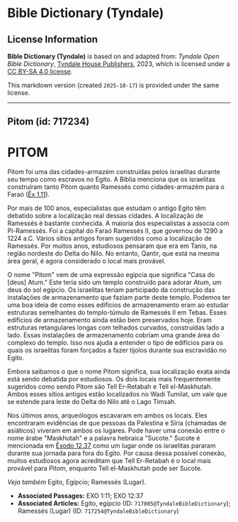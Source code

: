 # Bible Dictionary (Tyndale)

## License Information

**Bible Dictionary (Tyndale)** is based on and adapted from: _Tyndale Open Bible Dictionary_, [Tyndale House Publishers](https://tyndaleopenresources.com/), 2023, which is licensed under a [CC BY-SA 4.0 license](https://creativecommons.org/licenses/by-sa/4.0/legalcode.en).

This markdown version (created `2025-10-17`) is provided under the same license.



--------------------------------

## Pitom (id: 717234)

PITOM
=====

Pitom foi uma das cidades\-armazém construídas pelos israelitas durante seu tempo como escravos no Egito. A Bíblia menciona que os israelitas construíram tanto Pitom quanto Ramessés como cidades\-armazém para o Faraó ([Êx 1\.11](https://ref.ly/Exod1:11)).

Por mais de 100 anos, especialistas que estudam o antigo Egito têm debatido sobre a localização real dessas cidades. A localização de Ramessés é bastante conhecida. A maioria dos especialistas a associa com Pi\-Ramessés. Foi a capital do Faraó Ramessés II, que governou de 1290 a 1224 a.C. Vários sítios antigos foram sugeridos como a localização de Ramessés. Por muitos anos, estudiosos pensaram que era em Tanis, na região nordeste do Delta do Nilo. No entanto, Qantir, que está na mesma área geral, é agora considerado o local mais provável.

O nome "Pitom" vem de uma expressão egípcia que significa "Casa do \[deus] Atum." Este teria sido um templo construído para adorar Atum, um deus do sol egípcio. Os israelitas teriam participado da construção das instalações de armazenamento que faziam parte deste templo. Podemos ter uma boa ideia de como esses edifícios de armazenamento eram ao estudar estruturas semelhantes do templo\-túmulo de Ramessés II em Tebas. Esses edifícios de armazenamento ainda estão bem preservados hoje. Eram estruturas retangulares longas com telhados curvados, construídas lado a lado. Essas instalações de armazenamento cobriam uma grande área do complexo do templo. Isso nos ajuda a entender o tipo de edifícios para os quais os israelitas foram forçados a fazer tijolos durante sua escravidão no Egito.

Embora saibamos o que o nome Pitom significa, sua localização exata ainda está sendo debatida por estudiosos. Os dois locais mais frequentemente sugeridos como sendo Pitom são Tell Er\-Retabah e Tell el\-Maskhutah. Ambos esses sítios antigos estão localizados no Wadi Tumilat, um vale que se estende para leste do Delta do Nilo até o Lago Timsah.

Nos últimos anos, arqueólogos escavaram em ambos os locais. Eles encontraram evidências de que pessoas da Palestina e Síria (chamadas de asiáticos) viveram em ambos os lugares. Pode haver uma conexão entre o nome árabe "Maskhutah" e a palavra hebraica "Sucote." Sucote é mencionada em [Êxodo 12\.37](https://ref.ly/Exod12:37) como um lugar onde os israelitas pararam durante sua jornada para fora do Egito. Por causa dessa possível conexão, muitos estudiosos agora acreditam que Tell Er\-Retabah é o local mais provável para Pitom, enquanto Tell el\-Maskhutah pode ser Sucote.

*Veja também* Egito, Egípcio; Ramessés (Lugar).

* **Associated Passages:** EXO 1:11; EXO 12:37
* **Associated Articles:** Egito, egípcio (ID: `717005@TyndaleBibleDictionary`); Ramessés (Lugar) (ID: `717254@TyndaleBibleDictionary`)

